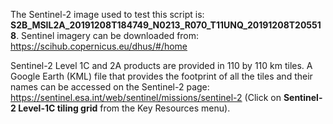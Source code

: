 The Sentinel-2 image used to test this script is: **S2B_MSIL2A_20191208T184749_N0213_R070_T11UNQ_20191208T205518**.
Sentinel imagery can be downloaded from: https://scihub.copernicus.eu/dhus/#/home

Sentinel-2 Level 1C and 2A products are provided in 110 by 110 km tiles. 
A Google Earth (KML) file that provides the footprint of all the tiles and their names can be accessed on the Sentinel-2 page: https://sentinel.esa.int/web/sentinel/missions/sentinel-2 (Click on **Sentinel-2 Level-1C tiling grid** from the Key Resources menu).
